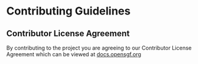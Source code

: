 # Contributing Guidelines

## Contributor License Agreement

By contributing to the project you are agreeing to our Contributor License Agreement which can be viewed at [docs.opensgf.org](https://docs.opensgf.org/s/public-docs/doc/contributor-license-agreement-QQD5dRG16m) 
